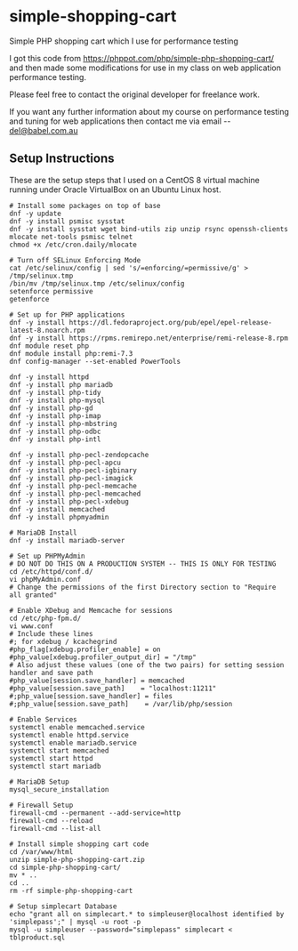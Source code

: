 # simple-shopping-cart
Simple PHP shopping cart which I use for performance testing

I got this code from https://phppot.com/php/simple-php-shopping-cart/ and then made some
modifications for use in my class on web application performance testing.

Please feel free to contact the original developer for freelance work.

If you want any further information about my course on performance testing and tuning
for web applications then contact me via email -- del@babel.com.au

## Setup Instructions

These are the setup steps that I used on a CentOS 8 virtual machine running under Oracle VirtualBox on an Ubuntu Linux host.

```
# Install some packages on top of base
dnf -y update
dnf -y install psmisc sysstat
dnf -y install sysstat wget bind-utils zip unzip rsync openssh-clients mlocate net-tools psmisc telnet
chmod +x /etc/cron.daily/mlocate

# Turn off SELinux Enforcing Mode
cat /etc/selinux/config | sed 's/=enforcing/=permissive/g' > /tmp/selinux.tmp
/bin/mv /tmp/selinux.tmp /etc/selinux/config
setenforce permissive
getenforce

# Set up for PHP applications
dnf -y install https://dl.fedoraproject.org/pub/epel/epel-release-latest-8.noarch.rpm
dnf -y install https://rpms.remirepo.net/enterprise/remi-release-8.rpm
dnf module reset php
dnf module install php:remi-7.3
dnf config-manager --set-enabled PowerTools

dnf -y install httpd
dnf -y install php mariadb
dnf -y install php-tidy
dnf -y install php-mysql
dnf -y install php-gd
dnf -y install php-imap
dnf -y install php-mbstring
dnf -y install php-odbc
dnf -y install php-intl

dnf -y install php-pecl-zendopcache
dnf -y install php-pecl-apcu
dnf -y install php-pecl-igbinary
dnf -y install php-pecl-imagick
dnf -y install php-pecl-memcache
dnf -y install php-pecl-memcached
dnf -y install php-pecl-xdebug
dnf -y install memcached
dnf -y install phpmyadmin

# MariaDB Install
dnf -y install mariadb-server

# Set up PHPMyAdmin
# DO NOT DO THIS ON A PRODUCTION SYSTEM -- THIS IS ONLY FOR TESTING
cd /etc/httpd/conf.d/
vi phpMyAdmin.conf
# Change the permissions of the first Directory section to "Require all granted" 

# Enable XDebug and Memcache for sessions
cd /etc/php-fpm.d/
vi www.conf
# Include these lines
#; for xdebug / kcachegrind
#php_flag[xdebug.profiler_enable] = on
#php_value[xdebug.profiler_output_dir] = "/tmp"
# Also adjust these values (one of the two pairs) for setting session handler and save path
#php_value[session.save_handler] = memcached
#php_value[session.save_path]    = "localhost:11211"
#;php_value[session.save_handler] = files
#;php_value[session.save_path]    = /var/lib/php/session

# Enable Services
systemctl enable memcached.service
systemctl enable httpd.service
systemctl enable mariadb.service
systemctl start memcached
systemctl start httpd
systemctl start mariadb

# MariaDB Setup
mysql_secure_installation

# Firewall Setup
firewall-cmd --permanent --add-service=http
firewall-cmd --reload
firewall-cmd --list-all

# Install simple shopping cart code
cd /var/www/html
unzip simple-php-shopping-cart.zip
cd simple-php-shopping-cart/
mv * ..
cd ..
rm -rf simple-php-shopping-cart

# Setup simplecart Database
echo "grant all on simplecart.* to simpleuser@localhost identified by 'simplepass';" | mysql -u root -p
mysql -u simpleuser --password="simplepass" simplecart < tblproduct.sql
```
